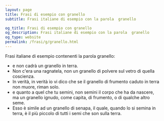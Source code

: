 ```yaml
---
layout: page
title: Frasi di esempio con granello 
subtitle: Frasi italiane di esempio con la parola  granello

og_title: Frasi di esempio con granello 
og_description: Frasi italiane di esempio con la parola  granello
og_type: website
permalink: /frasi/g/granello.html
---
```


Frasi italiane di esempio contenenti la parola granello:


- e non cadrà un granello in terra.
- Non c'era una ragnatela, non un granello di polvere sul vetro di quella coscienza.
- In verità, in verità io vi dico che se il granello di frumento caduto in terra non muore, riman solo.
- e quanto a quel che tu semini, non semini il corpo che ha da nascere, ma un granello ignudo, come capita, di frumento, o di qualche altro seme.
- Esso è simile ad un granello di senapa, il quale, quando lo si semina in terra, è il più piccolo di tutti i semi che son sulla terra.
